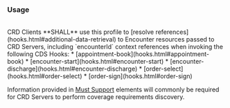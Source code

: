 <!--- Text entered into this file will appear at the top of the profiles page before the Formal Views of the profile content. -->

### Usage
<br/>
CRD Clients **SHALL** use this profile to [resolve references](hooks.html#additional-data-retrieval) to Encounter resources passed to CRD Servers, including `encounterId` context references when invoking the following CDS Hooks:
* [appointment-book](hooks.html#appointment-book)
* [encounter-start](hooks.html#encounter-start)
* [encounter-discharge](hooks.html#encounter-discharge)
* [order-select](hooks.html#order-select)
* [order-sign](hooks.html#order-sign)

Information provided in [Must Support]({{site.data.fhir.path}}profiling.html#mustsupport) elements will commonly be required for CRD Servers to perform coverage requirements discovery.
<br/>
